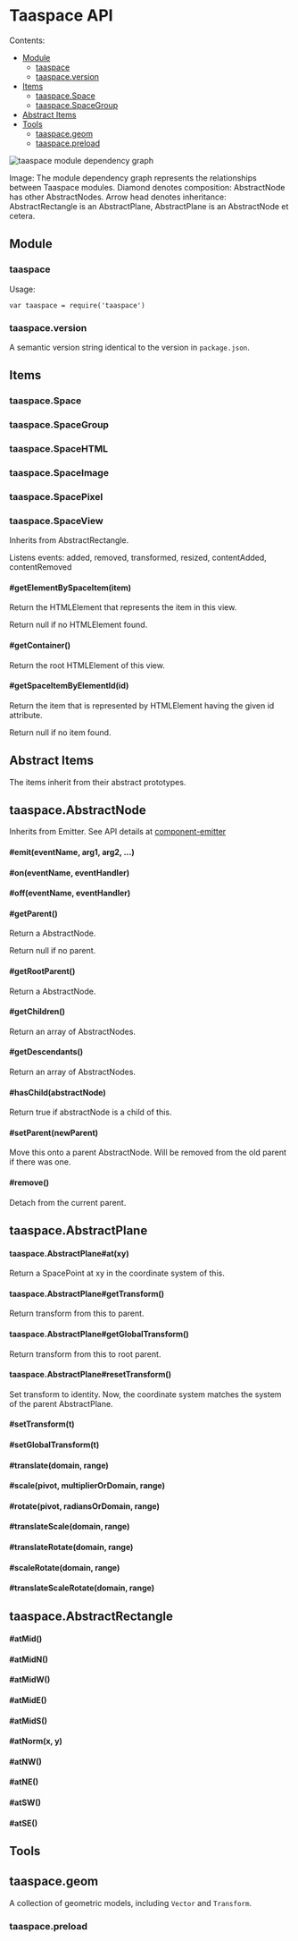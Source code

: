 # Taaspace API

Contents:
- [Module](#module)
  - [taaspace](#taaspace)
  - [taaspace.version](#taaspace-version)
- [Items](#items)
  - [taaspace.Space](#taaspace-space)
  - [taaspace.SpaceGroup](#taaspace-spacegroup)
- [Abstract Items](#abstract-items)
- [Tools](#tools)
  - [taaspace.geom](#taaspace-geom)
  - [taaspace.preload](#taaspace-preload)

![taaspace module dependency graph](taaspace_api_3.png?raw=true)

Image: The module dependency graph represents the relationships between Taaspace modules. Diamond denotes composition: AbstractNode has other AbstractNodes. Arrow head denotes inheritance: AbstractRectangle is an AbstractPlane, AbstractPlane is an AbstractNode et cetera.

## Module

### taaspace

Usage:

    var taaspace = require('taaspace')

### taaspace.version

A semantic version string identical to the version in `package.json`.

## Items

### taaspace.Space

### taaspace.SpaceGroup

### taaspace.SpaceHTML

### taaspace.SpaceImage

### taaspace.SpacePixel

### taaspace.SpaceView

Inherits from AbstractRectangle.

Listens events: added, removed, transformed, resized, contentAdded, contentRemoved

#### #getElementBySpaceItem(item)

Return the HTMLElement that represents the item in this view.

Return null if no HTMLElement found.

#### #getContainer()

Return the root HTMLElement of this view.

#### #getSpaceItemByElementId(id)

Return the item that is represented by HTMLElement having the given id attribute.

Return null if no item found.

## Abstract Items

The items inherit from their abstract prototypes.

## taaspace.AbstractNode

Inherits from Emitter. See API details at [component-emitter](https://www.npmjs.com/package/component-emitter)

#### #emit(eventName, arg1, arg2, ...)

#### #on(eventName, eventHandler)

#### #off(eventName, eventHandler)

#### #getParent()

Return a AbstractNode.

Return null if no parent.

#### #getRootParent()

Return a AbstractNode.

#### #getChildren()

Return an array of AbstractNodes.

#### #getDescendants()

Return an array of AbstractNodes.

#### #hasChild(abstractNode)

Return true if abstractNode is a child of this.

#### #setParent(newParent)

Move this onto a parent AbstractNode. Will be removed from the old parent if there was one.

#### #remove()

Detach from the current parent.

## taaspace.AbstractPlane

#### taaspace.AbstractPlane#at(xy)

Return a SpacePoint at xy in the coordinate system of this.

#### taaspace.AbstractPlane#getTransform()

Return transform from this to parent.

#### taaspace.AbstractPlane#getGlobalTransform()

Return transform from this to root parent.

#### taaspace.AbstractPlane#resetTransform()

Set transform to identity. Now, the coordinate system matches the system of the parent AbstractPlane.

#### #setTransform(t)

#### #setGlobalTransform(t)

#### #translate(domain, range)

#### #scale(pivot, multiplierOrDomain, range)

#### #rotate(pivot, radiansOrDomain, range)

#### #translateScale(domain, range)

#### #translateRotate(domain, range)

#### #scaleRotate(domain, range)

#### #translateScaleRotate(domain, range)

## taaspace.AbstractRectangle

#### #atMid()

#### #atMidN()

#### #atMidW()

#### #atMidE()

#### #atMidS()

#### #atNorm(x, y)

#### #atNW()

#### #atNE()

#### #atSW()

#### #atSE()

## Tools

## taaspace.geom

A collection of geometric models, including `Vector` and `Transform`.

### taaspace.preload
